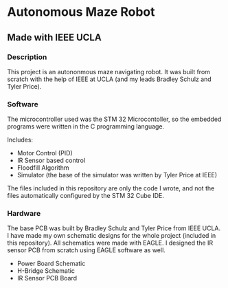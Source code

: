 # Autonomous Maze Robot

## Made with IEEE UCLA

### Description

This project is an autononmous maze navigating robot. It was built from scratch with 
the help of IEEE at UCLA (and my leads Bradley Schulz and Tyler Price).

### Software

The microcontroller used was the STM 32 Microcontoller, so the embedded programs were written in 
the C programming language. 

Includes:
- Motor Control (PID)
- IR Sensor based control
- Floodfill Algorithm
- Simulator (the base of the simulator was written by Tyler Price at IEEE)

The files included in this repository are only the code I wrote, and not the files automatically 
configured by the STM 32 Cube IDE. 

### Hardware 

The base PCB was built by Bradley Schulz and Tyler Price from IEEE UCLA. I have made 
my own schematic designs for the whole project (included in this repository). All schematics were 
made with EAGLE. I designed the IR sensor PCB from scratch using EAGLE software as well.

- Power Board Schematic
- H-Bridge Schematic
- IR Sensor PCB Board